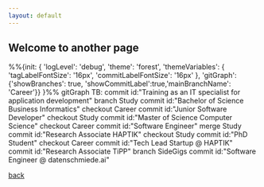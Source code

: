 ```yaml
---
layout: default
---
```


## Welcome to another page

<div class="mermaid">
%%{init: { 'logLevel': 'debug', 'theme': 'forest', 'themeVariables': {
              'tagLabelFontSize': '16px',
              'commitLabelFontSize': '16px'
       }, 'gitGraph': {'showBranches': true, 'showCommitLabel':true,'mainBranchName': 'Career'}} }%%
      gitGraph TB:
        commit id:"Training as an IT specialist for application development"
        branch Study
        commit id:"Bachelor of Science Business Informatics"
        checkout Career
        commit id:"Junior Software Developer"
        checkout Study
        commit id:"Master of Science Computer Science"
        checkout Career
        commit id:"Software Engineer"
        merge Study
        commit id:"Research Associate HAPTIK"
        checkout Study
        commit id:"PhD Student"
        checkout Career
        commit id:"Tech Lead Startup @ HAPTIK"
        commit id:"Research Associate TiPP"
        branch SideGigs
        commit id:"Software Engineer @ datenschmiede.ai"              
</div>

[back](./)
